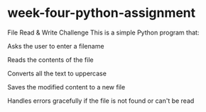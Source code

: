 # week-four-python-assignment
File Read & Write Challenge
This is a simple Python program that:

Asks the user to enter a filename 

Reads the contents of the file

Converts all the text to uppercase 

Saves the modified content to a new file

Handles errors gracefully if the file is not found or can't be read 
